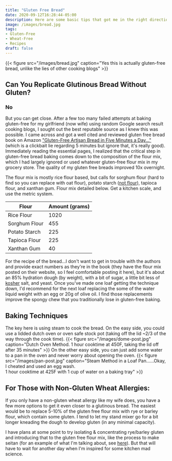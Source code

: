 ```yaml
---
title: "Gluten Free Bread"
date: 2020-09-12T16:28:44-05:00
description: Here are some basic tips that got me in the right direction baking great gluten-free bread, including the right flour mix and starter recipe.
image: /images/bread.jpg
tags:
- Gluten-Free
- Wheat-Free
- Recipes
draft: false
---
```

{{< figure src="/images/bread.jpg" caption="Yes this is actually gluten-free bread, unlike the lies of other cooking blogs" >}}

## Can You Replicate Glutinous Bread Without Gluten?
### No
But you can get close. After a few too many failed attempts at baking gluten-free for my girlfriend (now wife) using random Google search result cooking blogs, I sought out the best reputable source as I knew this was possible. I came across and got a well cited and reviewed gluten free bread book on Amazon <a href="https://www.amazon.com/Gluten-Free-Artisan-Bread-Five-Minutes/dp/1250018315/ref=sr_1_1?dchild=1&keywords=gluten+free+bread+baking&qid=1599948059&sr=8-1">"Gluten-Free Artisan Bread in Five Minutes a Day..."</a> (which is a clickbait lie regarding 5 minutes but ignore that, it's really good). Immediately reading the essential pages, I realized that the critical step in gluten-free bread baking comes down to the composition of the flour mix, which I had largely ignored or used whatever gluten-free flour mix in my grocery store. The quality of my gluten free breads improved 10x overnight.

The flour mix is mostly rice flour based, but calls for sorghum flour (hard to find so you can replace with oat flour), potato starch (<u>not flour</u>), tapioca flour, and xanthan gum. Flour mix detailed below. Get a kitchen scale, and use the metric system.

Flour | Amount (grams)
--------|------
 Rice Flour | 1020
Sorghum Flour | 455
Potato Starch | 225
Tapioca Flour | 225
Xanthan Gum | 40

For the recipe of the bread...I don't want to get in trouble with the authors and provide exact numbers as they're in the book (they have the flour mix posted on their website, so I feel comfortable posting it here), but it's about an 85% hydration dough (by weight), with a bit of sugar, a little bit less of <u>kosher</u> salt, and yeast. Once you've made one loaf getting the technique down, I'd recommend for the next loaf replacing the some of the water liquid weight with an egg or 20g of olive oil. I find those replacements improve the spongy chew that you traditionally lose in gluten-free baking.

## Baking Techniques

The key here is using steam to cook the bread. On the easy side, you could use a lidded dutch oven or oven safe stock pot (taking off the lid ~2/3 of the way through the cook time).
{{< figure src="/images/dome-post.jpg" caption="Dutch Oven Method. 1 hour cooktime at 450F, taking the lid off after 35 minutes" >}}
On the other easy side, you can just add some water to a pan in the oven and never worry about opening the oven.
{{< figure src="/images/pan-post.jpg" caption="Steam Method in a Loaf Pan......Okay, I cheated and used an egg wash. <br>1 hour cooktime at 425F with 1 cup of water on a baking tray" >}}

## For Those with Non-Gluten Wheat Allergies:
If you only have a non-gluten wheat allergy like my wife does, you have a few more options to get it even closer to a glutinous bread. The easiest would be to replace 5-10% of the gluten free flour mix with rye or barley flour, which contain some gluten. I tend to let my stand mixer go for a bit longer kneading the dough to develop gluten (in any minimal capacity).

I have plans at some point to try isolating & concentrating rye/barley gluten and introducing that to the gluten free flour mix, like the process to make seitan (for an example of what I'm talking about, see <a href="https://youtu.be/zDEcvSc2UKA?t=88">here</a>). But that will have to wait for another day when I'm inspired for some kitchen mad science.
